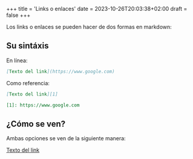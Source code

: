 +++
title = 'Links o enlaces'
date = 2023-10-26T20:03:38+02:00
draft = false
+++

Los links o enlaces se pueden hacer de dos formas en markdown:

## Su sintáxis

En línea:

```markdown
[Texto del link](https://www.google.com)
```

Como referencia:

```markdown
[Texto del link][1]

[1]: https://www.google.com
```

## ¿Cómo se ven?

Ambas opciones se ven de la siguiente manera:

[Texto del link](https://www.google.com)
